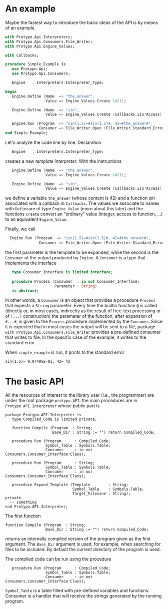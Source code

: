 # An example

Maybe the fastest way to introduce the basic ideas of the API is by means of an example.

```Ada
with Protypo.Api.Interpreters;            
with Protypo.Api.Consumers.File_Writer;   
with Protypo.Api.Engine_Values;           

with Callbacks;

procedure Simple_Example is
   use Protypo.Api;
   use Protypo.Api.Consumers;

   Engine   : Interpreters.Interpreter_Type;

begin 
   Engine.Define (Name  => "the_answer",
                  Value => Engine_Values.Create (42));

   Engine.Define (Name  => "sin",
                  Value => Engine_Values.Create (Callbacks.Sin'Access));

   Engine.Run (Program  => "sin(1.5)=#sin(1.5)#, 42=#the_answer#",
               Consumer => File_Writer.Open (File_Writer.Standard_Error));
end Simple_Example;
```
Let's analyze the code line by line.  Declaration
```Ada
   Engine   : Interpreters.Interpreter_Type;
```
creates a new *template interpreter*.  With the instructions
```Ada
   Engine.Define (Name  => "the_answer",
                  Value => Engine_Values.Create (42));

   Engine.Define (Name  => "sin",
                  Value => Engine_Values.Create (Callbacks.Sin'Access));
```
we define a variable `the_answer` (whose content is 42) and a function *sin* associated with a callback in `Callbacks`. The values we associate to names with `Define`are of type `Engine_Value` (more about this later) and the functions `Create` convert an "ordinary" value (integer, access to function, ...) to an equivalent `Engine_Value`. 

Finally, we call
```Ada
  Engine.Run (Program  => "sin(1.5)=#sin(1.5)#, 42=#the_answer#",
               Consumer => File_Writer.Open (File_Writer.Standard_Error));
```
the first parameter is the template to be expanded, while the second is the `Consumer` of the output produced by `Engine`. 
A `Consumer` is a type that implements the interface
```Ada
   type Consumer_Interface is limited interface;
   
   procedure Process (Consumer  : in out Consumer_Interface;
                      Parameter : String)
   is abstract;
```
In other words, a `Consumer` is an object that provides a procedure `Process` that expects a `String` parameter. Every time the builtin function `@` is called (directly or, in most cases, indirectly as the result of free-text processing or of `[...]` construction) the parameter of the function, after expansion of `#...#`, is given to the `Process` procedure implemented by the `Consumer`.  Since it is expected that in most cases the output will be sent to a file, package `with Protypo.Api.Consumers.File_Writer` provides a pre-defined consumer that writes to file.  In the specific case of the example, it writes to the standard error.

When `simple_example` is run, it prints to the standard error
```console
sin(1.5)= 9.97495E-01, 42= 42
```


# The basic API

All the resources of interest to the library user (i.e., the programmer) are under the root package `protypo.API`; the main procedures are in `Protypo.API.Interpreter`  whose public part is

```
package Protypo.API.Interpreter is
   type Compiled_Code is limited private;

   function Compile (Program  : String;
                     Base_Dir : String := "") return Compiled_Code;

   procedure Run (Program      : Compiled_Code;
                  Symbol_Table : Symbols.Table;
                  Consumer     : in out Consumers.Consumer_Interface'Class);

   procedure Run (Program      : String;
                  Symbol_Table : Symbols.Table;
                  Consumer     : in out Consumers.Consumer_Interface'Class);

   procedure Expand_Template (Template        : String;
                              Symbol_Table    : Symbols.Table;
                              Target_Filenane : String);
private
  -- something
end Protypo.API.Interpreter;
```
The first function
```
function Compile (Program  : String;
                  Base_Dir : String := "") return Compiled_Code;
```
returns an internally compiled version of the program given as the first argument.  The `Base_Dir` argument is used, for example, when searching for files to be included. By default the current directory of the program is used.

The compiled code can be run using the procedure
```
   procedure Run (Program      : Compiled_Code;
                  Symbol_Table : Symbols.Table;
                  Consumer     : in out Consumers.Consumer_Interface'Class);
```
`Symbol_Table` is a table filled with pre-defined variables and functions.  Consumer is a handler that will receive the strings generated by the running program.
